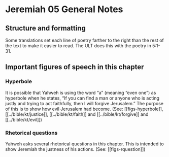 # Jeremiah 05 General Notes
## Structure and formatting

Some translations set each line of poetry farther to the right than the rest of the text to make it easier to read. The ULT does this with the poetry in 5:1-31.

## Important figures of speech in this chapter
### Hyperbole
It is possible that Yahweh is using the word “a” (meaning “even one”) as hyperbole when he states, “If you can find a man or anyone who is acting justly and trying to act faithfully, then I will forgive Jerusalem.” The purpose of this is to show how evil Jerusalem had become. (See: [[figs-hyperbole]], [[../bible/kt/justice]], [[../bible/kt/faith]] and [[../bible/kt/forgive]] and [[../bible/kt/evil]])

### Rhetorical questions
Yahweh asks several rhetorical questions in this chapter. This is intended to show Jeremiah the justness of his actions. (See: [[figs-rquestion]])